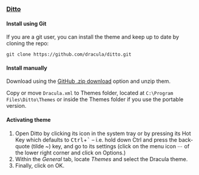 ### [Ditto](https://ditto-cp.sourceforge.io/)

#### Install using Git

If you are a git user, you can install the theme and keep up to date by cloning the repo:

    git clone https://github.com/dracula/ditto.git

#### Install manually

Download using the [GitHub .zip download](https://github.com/dracula/ditto/archive/master.zip) option and unzip them.

Copy or move `Dracula.xml` to Themes folder, located at `C:\Program Files\Ditto\Themes` or inside the Themes folder if you use the portable version.

#### Activating theme

1. Open Ditto by clicking its icon in the system tray or by pressing its Hot Key which defaults to <kbd>Ctrl</kbd>+<kbd>`</kbd> – i.e. hold down Ctrl and press the back-quote (tilde ~) key, and go to its settings (click on the menu icon ⋯ of the lower right corner and click on Options.)
2. Within the *General* tab, locate *Themes* and select the Dracula theme.
3. Finally, click on OK.
